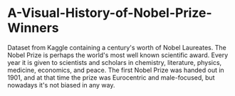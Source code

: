 # A-Visual-History-of-Nobel-Prize-Winners
Dataset from Kaggle containing a century's worth of Nobel Laureates.
The Nobel Prize is perhaps the world's most well known scientific award. Every year it is given to scientists and scholars in chemistry, literature, physics, medicine, economics, and peace. The first Nobel Prize was handed out in 1901, and at that time the prize was Eurocentric and male-focused, but nowadays it's not biased in any way.
